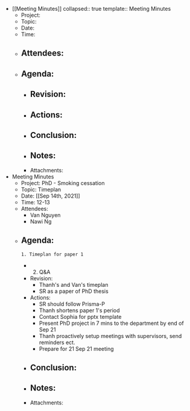 - [[Meeting Minutes]]
  collapsed:: true
  template:: Meeting Minutes
	- Project:
	- Topic:
	- Date:
	- Time:
	- Attendees:
		-
	- Agenda:
		-
		- Revision:
			-
		- Actions:
			-
		- Conclusion:
			-
		- Notes:
			-
		- Attachments:
- Meeting Minutes
	- Project: PhD - Smoking cessation
	- Topic: Timeplan
	- Date: [[Sep 14th, 2021]]
	- Time: 12-13
	- Attendees:
		- Van Nguyen
		- Nawi Ng
	- Agenda:
		-
		  1. Timeplan for paper 1
		-
		  2. Q&A
		- Revision:
			- Thanh's and Van's timeplan
			- SR as a paper of PhD thesis
		- Actions:
			- SR should follow Prisma-P
			- Thanh shortens paper 1's period
			- Contact Sophia for pptx template
			- Present PhD project in 7 mins to the department by end of Sep 21
			- Thanh proactively setup meetings with supervisors, send reminders ect.
			- Prepare for 21 Sep 21 meeting
		- Conclusion:
			-
		- Notes:
			-
		- Attachments: